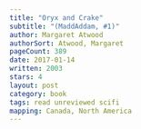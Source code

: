 ```yaml
---
title: "Oryx and Crake"
subtitle: "(MaddAddam, #1)"
author: Margaret Atwood
authorSort: Atwood, Margaret
pageCount: 389
date: 2017-01-14
written: 2003
stars: 4
layout: post
category: book
tags: read unreviewed scifi
mapping: Canada, North America
---
```


